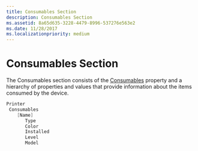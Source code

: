 ```yaml
---
title: Consumables Section
description: Consumables Section
ms.assetid: 8a65d635-3228-4479-8996-537276e563e2
ms.date: 11/28/2017
ms.localizationpriority: medium
---
```


# Consumables Section


The Consumables section consists of the [Consumables](consumables3.md) property and a hierarchy of properties and values that provide information about the items consumed by the device.

```cpp
Printer
 Consumables
    [Name]
       Type
       Color
       Installed
       Level
       Model
```

 

 





